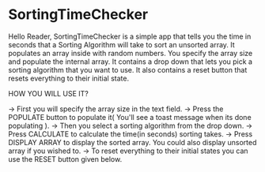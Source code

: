 # SortingTimeChecker
Hello Reader,
SortingTimeChecker is a simple app that tells you the time in seconds that a Sorting Algorithm will take to sort an unsorted array.
It populates an array inside with random numbers. You specify the array size and populate the internal array. It contains a drop down that lets
you pick a sorting algorithm that you want to use. It also contains a reset button that resets everything to their initial state.

HOW YOU WILL USE IT?

-> First you will specify the array size in the text field.
-> Press the POPULATE button to populate it( You'll see a toast message when its done populating ).
-> Then you select a sorting algorithm from the drop down.
-> Press CALCULATE to calculate the time(in seconds) sorting takes.
-> Press DISPLAY ARRAY to display the sorted array. You could also display unsorted array if you wished to.
-> To reset everything to their initial states you can use the RESET button given below.

